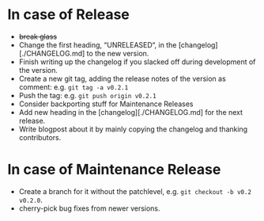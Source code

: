 # In case of Release #
*  ~~break glass~~
* Change the first heading, “UNRELEASED“, in the [changelog][./CHANGELOG.md] to the new version.
* Finish writing up the changelog if you slacked off during development of the version.
* Create a new git tag, adding the release notes of the version as comment: e.g. `git tag -a v0.2.1`
* Push the tag: e.g. `git push origin v0.2.1`
* Consider backporting stuff for Maintenance Releases
* Add new heading in the [changelog][./CHANGELOG.md] for the next release.
* Write blogpost about it by mainly copying the changelog and thanking contributors.

# In case of Maintenance Release #
* Create a branch for it without the patchlevel, e.g. `git checkout -b v0.2 v0.2.0`.
* cherry-pick bug fixes from newer versions.
